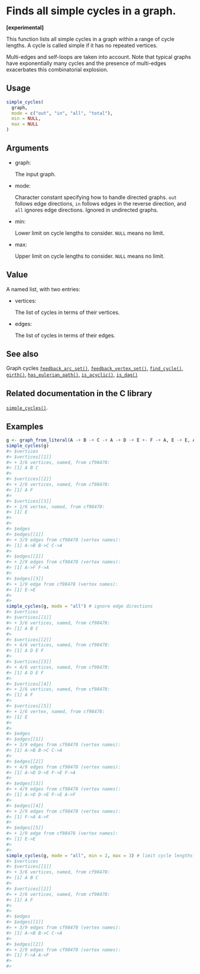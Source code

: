 # Finds all simple cycles in a graph.

**\[experimental\]**

This function lists all simple cycles in a graph within a range of cycle
lengths. A cycle is called simple if it has no repeated vertices.

Multi-edges and self-loops are taken into account. Note that typical
graphs have exponentially many cycles and the presence of multi-edges
exacerbates this combinatorial explosion.

## Usage

``` r
simple_cycles(
  graph,
  mode = c("out", "in", "all", "total"),
  min = NULL,
  max = NULL
)
```

## Arguments

- graph:

  The input graph.

- mode:

  Character constant specifying how to handle directed graphs. `out`
  follows edge directions, `in` follows edges in the reverse direction,
  and `all` ignores edge directions. Ignored in undirected graphs.

- min:

  Lower limit on cycle lengths to consider. `NULL` means no limit.

- max:

  Upper limit on cycle lengths to consider. `NULL` means no limit.

## Value

A named list, with two entries:

- vertices:

  The list of cycles in terms of their vertices.

- edges:

  The list of cycles in terms of their edges.

## See also

Graph cycles
[`feedback_arc_set()`](https://r.igraph.org/reference/feedback_arc_set.md),
[`feedback_vertex_set()`](https://r.igraph.org/reference/feedback_vertex_set.md),
[`find_cycle()`](https://r.igraph.org/reference/find_cycle.md),
[`girth()`](https://r.igraph.org/reference/girth.md),
[`has_eulerian_path()`](https://r.igraph.org/reference/has_eulerian_path.md),
[`is_acyclic()`](https://r.igraph.org/reference/is_acyclic.md),
[`is_dag()`](https://r.igraph.org/reference/is_dag.md)

## Related documentation in the C library

[`simple_cycles()`](https://igraph.org/c/html/latest/igraph-Cycles.html#igraph_simple_cycles).

## Examples

``` r
g <- graph_from_literal(A -+ B -+ C -+ A -+ D -+ E +- F -+ A, E -+ E, A -+ F, simplify = FALSE)
simple_cycles(g)
#> $vertices
#> $vertices[[1]]
#> + 3/6 vertices, named, from cf98478:
#> [1] A B C
#> 
#> $vertices[[2]]
#> + 2/6 vertices, named, from cf98478:
#> [1] A F
#> 
#> $vertices[[3]]
#> + 1/6 vertex, named, from cf98478:
#> [1] E
#> 
#> 
#> $edges
#> $edges[[1]]
#> + 3/9 edges from cf98478 (vertex names):
#> [1] A->B B->C C->A
#> 
#> $edges[[2]]
#> + 2/9 edges from cf98478 (vertex names):
#> [1] A->F F->A
#> 
#> $edges[[3]]
#> + 1/9 edge from cf98478 (vertex names):
#> [1] E->E
#> 
#> 
simple_cycles(g, mode = "all") # ignore edge directions
#> $vertices
#> $vertices[[1]]
#> + 3/6 vertices, named, from cf98478:
#> [1] A B C
#> 
#> $vertices[[2]]
#> + 4/6 vertices, named, from cf98478:
#> [1] A D E F
#> 
#> $vertices[[3]]
#> + 4/6 vertices, named, from cf98478:
#> [1] A D E F
#> 
#> $vertices[[4]]
#> + 2/6 vertices, named, from cf98478:
#> [1] A F
#> 
#> $vertices[[5]]
#> + 1/6 vertex, named, from cf98478:
#> [1] E
#> 
#> 
#> $edges
#> $edges[[1]]
#> + 3/9 edges from cf98478 (vertex names):
#> [1] A->B B->C C->A
#> 
#> $edges[[2]]
#> + 4/9 edges from cf98478 (vertex names):
#> [1] A->D D->E F->E F->A
#> 
#> $edges[[3]]
#> + 4/9 edges from cf98478 (vertex names):
#> [1] A->D D->E F->E A->F
#> 
#> $edges[[4]]
#> + 2/9 edges from cf98478 (vertex names):
#> [1] F->A A->F
#> 
#> $edges[[5]]
#> + 1/9 edge from cf98478 (vertex names):
#> [1] E->E
#> 
#> 
simple_cycles(g, mode = "all", min = 2, max = 3) # limit cycle lengths
#> $vertices
#> $vertices[[1]]
#> + 3/6 vertices, named, from cf98478:
#> [1] A B C
#> 
#> $vertices[[2]]
#> + 2/6 vertices, named, from cf98478:
#> [1] A F
#> 
#> 
#> $edges
#> $edges[[1]]
#> + 3/9 edges from cf98478 (vertex names):
#> [1] A->B B->C C->A
#> 
#> $edges[[2]]
#> + 2/9 edges from cf98478 (vertex names):
#> [1] F->A A->F
#> 
#> 
```
